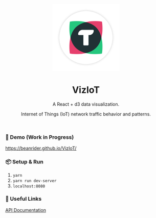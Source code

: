 <p align="center">
  <img src="https://raw.githubusercontent.com/BeanRider/VizIoT/master/public/media/images/logo.png" width="210px" height="210px"/>
</p>
<h1 align=center>VizIoT</h2>
<div align=center>
  <p align=center>A React + d3 data visualization.</p>
  <p align=center>Internet of Things (IoT) network traffic behavior and patterns.</p>
</div>
<br />

### :rocket: Demo (Work in Progress)
https://beanrider.github.io/VizIoT/

### 📦 Setup & Run
1. `yarn`
2. `yarn run dev-server`
3. `localhost:8080`

### 🔗 Useful Links
[API Documentation](http://documenter.getpostman.com/view/681136/viziot/RVfqoEVQ#cd248bc8-bf6f-b38f-cb99-db6be2e04a33)

